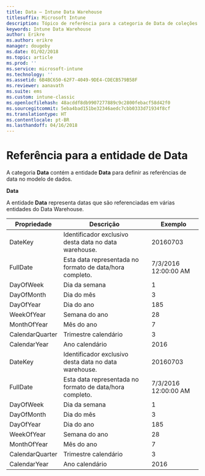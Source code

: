 ```yaml
---
title: Data – Intune Data Warehouse
titlesuffix: Microsoft Intune
description: Tópico de referência para a categoria de Data de coleções de entidade na API Intune Data Warehouse.
keywords: Intune Data Warehouse
author: Erikre
ms.author: erikre
manager: dougeby
ms.date: 01/02/2018
ms.topic: article
ms.prod: ''
ms.service: microsoft-intune
ms.technology: ''
ms.assetid: 6B4BC650-62F7-4049-9DE4-CDECB579B58F
ms.reviewer: aanavath
ms.suite: ems
ms.custom: intune-classic
ms.openlocfilehash: 48acddf8db9907277889c9c2800febacf58d42f0
ms.sourcegitcommit: 5eba4bad151be32346aedc7cbb0333d71934f8cf
ms.translationtype: HT
ms.contentlocale: pt-BR
ms.lasthandoff: 04/16/2018
---
```

# <a name="reference-for-date-entity"></a>Referência para a entidade de Data

A categoria **Data** contém a entidade **Data** para definir as referências de data no modelo de dados.

**Data**

A entidade **Data** representa datas que são referenciadas em várias entidades do Data Warehouse.


|    Propriedade     |                      Descrição                       |       Exemplo        |
|-----------------|--------------------------------------------------------|----------------------|
|     DateKey     | Identificador exclusivo desta data no data warehouse. |       20160703       |
|    FullDate     |    Esta data representada no formato de data/hora completo.     | 7/3/2016 12:00:00 AM |
|    DayOfWeek    |                      Dia da semana                       |          1           |
|   DayOfMonth    |                      Dia do mês                      |          3           |
|    DayOfYear    |                      Dia do ano                       |         185          |
|   WeekOfYear    |                      Semana do ano                      |          28          |
|   MonthOfYear   |                   Mês do ano                    |          7           |
| CalendarQuarter |                    Trimestre calendário                    |          3           |
|  CalendarYear   |                     Ano calendário                      |         2016         |
|     DateKey     | Identificador exclusivo desta data no data warehouse. |       20160703       |
|    FullDate     |    Esta data representada no formato de data/hora completo.     | 7/3/2016 12:00:00 AM |
|    DayOfWeek    |                      Dia da semana                       |          1           |
|   DayOfMonth    |                      Dia do mês                      |          3           |
|    DayOfYear    |                      Dia do ano                       |         185          |
|   WeekOfYear    |                      Semana do ano                      |          28          |
|   MonthOfYear   |                   Mês do ano                    |          7           |
| CalendarQuarter |                    Trimestre calendário                    |          3           |
|  CalendarYear   |                     Ano calendário                      |         2016         |

